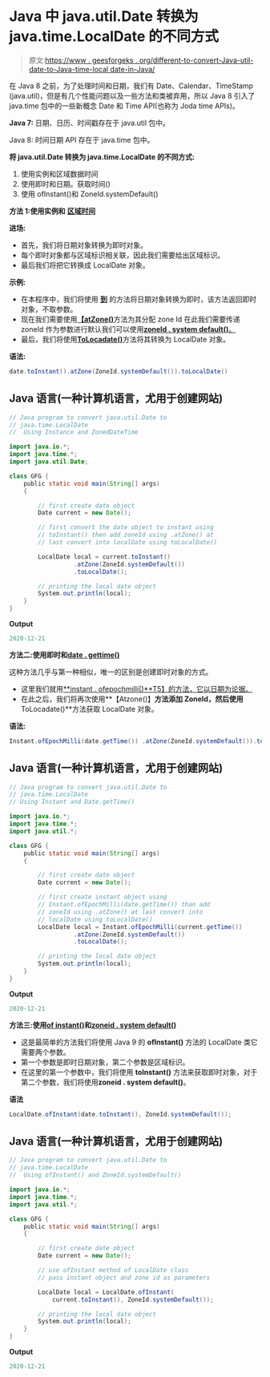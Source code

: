 # Java 中 java.util.Date 转换为 java.time.LocalDate 的不同方式

> 原文:[https://www . geesforgeks . org/different-to-convert-Java-util-date-to-Java-time-local date-in-Java/](https://www.geeksforgeeks.org/different-ways-to-convert-java-util-date-to-java-time-localdate-in-java/)

在 Java 8 之前，为了处理时间和日期，我们有 Date、Calendar、TimeStamp (java.util)，但是有几个性能问题以及一些方法和类被弃用，所以 Java 8 引入了 java.time 包中的一些新概念 Date 和 Time API(也称为 Joda time APIs)。

**Java 7:** 日期、日历、时间戳存在于 java.util 包中。

Java 8: 时间日期 API 存在于 java.time 包中。

**将 java.util.Date 转换为 java.time.LocalDate 的不同方式:**

1.  使用实例和区域数据时间
2.  使用即时和日期。获取时间()
3.  使用 ofInstant()和 ZoneId.systemDefault()

**方法 1:使用实例和** [**区域时间**](https://www.geeksforgeeks.org/zoneddatetime-of-method-in-java-with-examples/)

**进场:**

*   首先，我们将日期对象转换为即时对象。
*   每个即时对象都与区域标识相关联，因此我们需要给出区域标识。
*   最后我们将把它转换成 LocalDate 对象。

**示例:**

*   在本程序中，我们将使用 [**到**](https://www.geeksforgeeks.org/date-toinstant-method-in-java-with-examples/) 的方法将日期对象转换为即时，该方法返回即时对象，不取参数。
*   现在我们需要使用[**【atZone()**](https://www.geeksforgeeks.org/instant-atzone-method-in-java-with-examples/)方法为其分配 zone Id 在此我们需要传递 zoneId 作为参数进行默认我们可以使用[**zoneId . system default()**。](https://www.geeksforgeeks.org/zoneid-systemdefault-method-in-java-with-examples/)
*   最后，我们将使用[**ToLocadate()**](https://www.geeksforgeeks.org/zoneddatetime-tolocaldate-method-in-java-with-examples/)方法将其转换为 LocalDate 对象。

**语法:**

```java
date.toInstant().atZone(ZoneId.systemDefault()).toLocalDate()
```

## Java 语言(一种计算机语言，尤用于创建网站)

```java
// Java program to convert java.util.Date to
// java.time.LocalDate
//  Using Instance and ZonedDateTime

import java.io.*;
import java.time.*;
import java.util.Date;

class GFG {
    public static void main(String[] args)
    {

        // first create date object
        Date current = new Date();

        // first convert the date object to instant using
        // toInstant() then add zoneId using .atZone() at
        // last convert into localDate using toLocalDate()

        LocalDate local = current.toInstant()
                  .atZone(ZoneId.systemDefault())
                  .toLocalDate();

        // printing the local date object
        System.out.println(local);
    }
}
```

**Output**

```java
2020-12-21
```

**方法二:使用即时和**[**date . gettime()**](https://www.geeksforgeeks.org/date-gettime-method-in-java-with-examples/)

这种方法几乎与第一种相似，唯一的区别是创建即时对象的方式。

*   这里我们就用[**instant . ofepochmilli()**T5】的方法，它以日期为论据。](https://www.geeksforgeeks.org/instant-ofepochmilli-method-in-java-with-examples/)
*   在此之后，我们将再次使用**【Atzone()】**方法添加 ZoneId，然后使用**ToLocadate()**方法获取 LocalDate 对象。

**语法:**

```java
Instant.ofEpochMilli(date.getTime()) .atZone(ZoneId.systemDefault()).toLocalDate()
```

## Java 语言(一种计算机语言，尤用于创建网站)

```java
// Java program to convert java.util.Date to
// java.time.LocalDate
// Using Instant and Date.getTime()

import java.io.*;
import java.time.*;
import java.util.*;

class GFG {
    public static void main(String[] args)
    {

        // first create date object
        Date current = new Date();

        // first create instant object using
        // Instant.ofEpochMilli(date.getTime()) than add
        // zoneId using .atZone() at last convert into
        // localDate using toLocalDate()
        LocalDate local = Instant.ofEpochMilli(current.getTime())
                  .atZone(ZoneId.systemDefault())
                  .toLocalDate();

        // printing the local date object
        System.out.println(local);
    }
}
```

**Output**

```java
2020-12-21
```

**方法三:使用**[**of instant()**](https://www.geeksforgeeks.org/localtime-ofinstant-method-in-java-with-examples/)**和**[**zoneid . system default()**](https://www.geeksforgeeks.org/zoneid-systemdefault-method-in-java-with-examples/)

*   这是最简单的方法我们将使用 Java 9 的 **ofInstant()** 方法的 LocalDate 类它需要两个参数。
*   第一个参数是即时日期对象，第二个参数是区域标识。
*   在这里的第一个参数中，我们将使用 **toInstant()** 方法来获取即时对象，对于第二个参数，我们将使用**zoneid . system default()**。

**语法**

```java
LocalDate.ofInstant(date.toInstant(), ZoneId.systemDefault());
```

## Java 语言(一种计算机语言，尤用于创建网站)

```java
// Java program to convert java.util.Date to
// java.time.LocalDate
//  Using ofInstant() and ZoneId.systemDefault()

import java.io.*;
import java.time.*;
import java.util.*;

class GFG {
    public static void main(String[] args)
    {

        // first create date object
        Date current = new Date();

        // use ofInstant method of LocalDate class
        // pass instant object and zone id as parameters

        LocalDate local = LocalDate.ofInstant(
            current.toInstant(), ZoneId.systemDefault());

        // printing the local date object
        System.out.println(local);
    }
}
```

**Output**

```java
2020-12-21
```